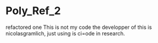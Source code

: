 # Poly_Ref_2
refactored one
This is not my code the developper of this is nicolasgramlich, just using is ci=ode in research.
